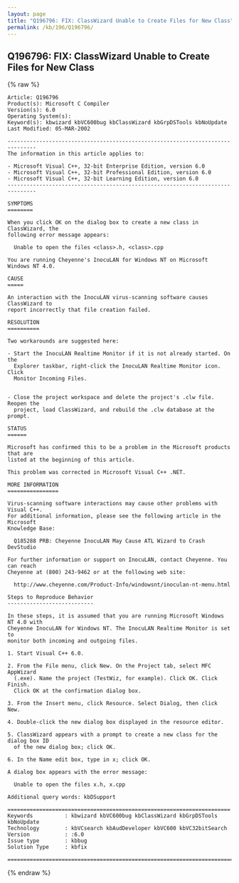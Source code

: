 ```yaml
---
layout: page
title: "Q196796: FIX: ClassWizard Unable to Create Files for New Class"
permalink: /kb/196/Q196796/
---
```


## Q196796: FIX: ClassWizard Unable to Create Files for New Class

{% raw %}

	Article: Q196796
	Product(s): Microsoft C Compiler
	Version(s): 6.0
	Operating System(s): 
	Keyword(s): kbwizard kbVC600bug kbClassWizard kbGrpDSTools kbNoUpdate
	Last Modified: 05-MAR-2002
	
	-------------------------------------------------------------------------------
	The information in this article applies to:
	
	- Microsoft Visual C++, 32-bit Enterprise Edition, version 6.0 
	- Microsoft Visual C++, 32-bit Professional Edition, version 6.0 
	- Microsoft Visual C++, 32-bit Learning Edition, version 6.0 
	-------------------------------------------------------------------------------
	
	SYMPTOMS
	========
	
	When you click OK on the dialog box to create a new class in ClassWizard, the
	following error message appears:
	
	  Unable to open the files <class>.h, <class>.cpp
	
	You are running Cheyenne's InocuLAN for Windows NT on Microsoft Windows NT 4.0.
	
	CAUSE
	=====
	
	An interaction with the InocuLAN virus-scanning software causes ClassWizard to
	report incorrectly that file creation failed.
	
	RESOLUTION
	==========
	
	Two workarounds are suggested here:
	
	- Start the InocuLAN Realtime Monitor if it is not already started. On the
	  Explorer taskbar, right-click the InocuLAN Realtime Monitor icon. Click
	  Monitor Incoming Files.
	
	
	- Close the project workspace and delete the project's .clw file. Reopen the
	  project, load ClassWizard, and rebuild the .clw database at the prompt.
	
	STATUS
	======
	
	Microsoft has confirmed this to be a problem in the Microsoft products that are
	listed at the beginning of this article.
	
	This problem was corrected in Microsoft Visual C++ .NET.
	
	MORE INFORMATION
	================
	
	Virus-scanning software interactions may cause other problems with Visual C++.
	For additional information, please see the following article in the Microsoft
	Knowledge Base:
	
	  Q185288 PRB: Cheyenne InocuLAN May Cause ATL Wizard to Crash DevStudio
	
	For further information or support on InocuLAN, contact Cheyenne. You can reach
	Cheyenne at (800) 243-9462 or at the following web site:
	
	  http://www.cheyenne.com/Product-Info/windowsnt/inoculan-nt-menu.html
	
	Steps to Reproduce Behavior
	---------------------------
	
	In these steps, it is assumed that you are running Microsoft Windows NT 4.0 with
	Cheyenne InocuLAN for Windows NT. The InocuLAN Realtime Monitor is set to
	monitor both incoming and outgoing files.
	
	1. Start Visual C++ 6.0.
	
	2. From the File menu, click New. On the Project tab, select MFC AppWizard
	  (.exe). Name the project (TestWiz, for example). Click OK. Click Finish.
	  Click OK at the confirmation dialog box.
	
	3. From the Insert menu, click Resource. Select Dialog, then click New.
	
	4. Double-click the new dialog box displayed in the resource editor.
	
	5. ClassWizard appears with a prompt to create a new class for the dialog box ID
	  of the new dialog box; click OK.
	
	6. In the Name edit box, type in x; click OK.
	
	A dialog box appears with the error message:
	
	  Unable to open the files x.h, x.cpp
	
	Additional query words: kbDSupport
	
	======================================================================
	Keywords          : kbwizard kbVC600bug kbClassWizard kbGrpDSTools kbNoUpdate 
	Technology        : kbVCsearch kbAudDeveloper kbVC600 kbVC32bitSearch
	Version           : :6.0
	Issue type        : kbbug
	Solution Type     : kbfix
	
	=============================================================================
	

{% endraw %}
